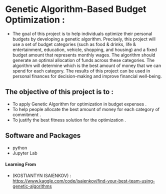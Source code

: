 # Genetic Algorithm-Based Budget Optimization :
- The goal of this project is to help individuals optimize their personal budgets by developing a genetic algorithm. Precisely, this project will use a set of budget categories (such as food & drinks, life & entertainment, education, vehicle, shopping, and housing) and a fixed budget amount that represents monthly wages. The algorithm should generate an optimal allocation of funds across these categories. The algorithm will determine which is the best amount of money that we can spend for each category. The results of this project can be used in personal finances for decision-making and improve financial well-being.


## The objective of this project is to : 
- To apply Genetic Algorithm for optimization in budget expenses .
- To help people allocate the best amount of money for each category of commitment .  
- To justify the best fitness solution for the optimization .

## Software and Packages
- python
- Jupyter Lab


#### Learning From 
- (KOSTIANTYN ISAIENKOV) : https://www.kaggle.com/code/isaienkov/find-your-best-team-using-genetic-algorithms
